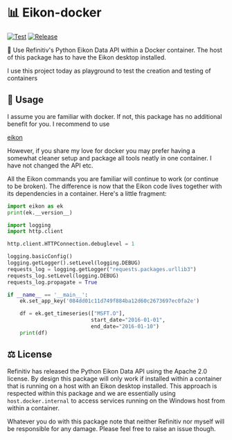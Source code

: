 # 📊 Eikon-docker

[![Test](https://github.com/tschm/eikon-docker/workflows/Test/badge.svg)](https://github.com/tschm/eikon-docker/actions/)
[![Release](https://github.com/tschm/eikon-docker/workflows/Release/badge.svg)](https://github.com/tschm/eikon-docker/actions/)

🐳 Use Refinitiv's Python Eikon Data API within a Docker container.
The host of this package has to have the Eikon desktop installed.

I use this project today as playground to test the creation 
and testing of containers

## 🚀 Usage

I assume you are familiar with docker. If not, this package
has no additional benefit for you. I recommend to use

[eikon](https://pypi.org/project/eikon/)

However, if you share my love for docker you may prefer
having a somewhat cleaner setup and package all tools neatly in one
container. I have not changed the API etc.

All the Eikon commands you are familiar will continue
to work (or continue to be broken).
The difference is now that the Eikon code
lives together with its dependencies in a container. Here's a little fragment:

```python
import eikon as ek
print(ek.__version__)

import logging
import http.client

http.client.HTTPConnection.debuglevel = 1

logging.basicConfig()
logging.getLogger().setLevel(logging.DEBUG)
requests_log = logging.getLogger("requests.packages.urllib3")
requests_log.setLevel(logging.DEBUG)
requests_log.propagate = True

if __name__ == '__main__':
    ek.set_app_key('084dd01c11d749f884ba12d60c2673697ec0fa2e')

    df = ek.get_timeseries(["MSFT.O"],
                           start_date="2016-01-01",
                           end_date="2016-01-10")
    print(df)
```

## ⚖️ License

Refinitiv has released the Python Eikon Data API using the Apache 2.0 license.
By design this package will only work if installed
within a container that is running on a host with an Eikon desktop installed.
This approach is respected within this package and
we are essentially using `host.docker.internal` to access services running
on the Windows host from within a container.

Whatever you do with this package note that neither Refinitiv
nor myself will be responsible for any damage.
Please feel free to raise an issue though.
